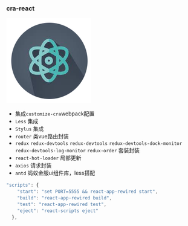### cra-react

![react.png](./src/assets/logo.png "react")

+ 集成`customize-cra`webpack配置
+ `Less` 集成
+ `Stylus` 集成
+ `router` 类vue路由封装
+ `redux` `redux-devtools` `redux-devtools` `redux-devtools-dock-monitor` `redux-devtools-log-monitor` `redux-order` 套装封装
+ `react-hot-loader` 局部更新
+ `axios` 请求封装
+ `antd` 蚂蚁金服ui组件库，less搭配

```js
"scripts": {
    "start": "set PORT=5555 && react-app-rewired start",
    "build": "react-app-rewired build",
    "test": "react-app-rewired test",
    "eject": "react-scripts eject"
  },
```

